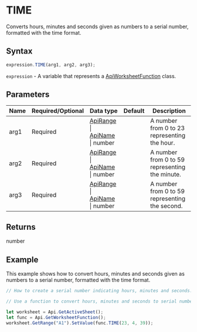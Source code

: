 # TIME

Converts hours, minutes and seconds given as numbers to a serial number, formatted with the time format.

## Syntax

```javascript
expression.TIME(arg1, arg2, arg3);
```

`expression` - A variable that represents a [ApiWorksheetFunction](../ApiWorksheetFunction.md) class.

## Parameters

| **Name** | **Required/Optional** | **Data type** | **Default** | **Description** |
| ------------- | ------------- | ------------- | ------------- | ------------- |
| arg1 | Required | [ApiRange](../../ApiRange/ApiRange.md) \| [ApiName](../../ApiName/ApiName.md) \| number |  | A number from 0 to 23 representing the hour. |
| arg2 | Required | [ApiRange](../../ApiRange/ApiRange.md) \| [ApiName](../../ApiName/ApiName.md) \| number |  | A number from 0 to 59 representing the minute. |
| arg3 | Required | [ApiRange](../../ApiRange/ApiRange.md) \| [ApiName](../../ApiName/ApiName.md) \| number |  | A number from 0 to 59 representing the second. |

## Returns

number

## Example

This example shows how to convert hours, minutes and seconds given as numbers to a serial number, formatted with the time format.

```javascript editor-xlsx
// How to create a serial number indicating hours, minutes and seconds.

// Use a function to convert hours, minutes and seconds to serial numbers.

let worksheet = Api.GetActiveSheet();
let func = Api.GetWorksheetFunction();
worksheet.GetRange("A1").SetValue(func.TIME(23, 4, 39));
```
